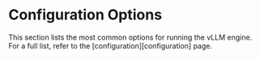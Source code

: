 # Configuration Options

This section lists the most common options for running the vLLM engine.
For a full list, refer to the [configuration][configuration] page.
